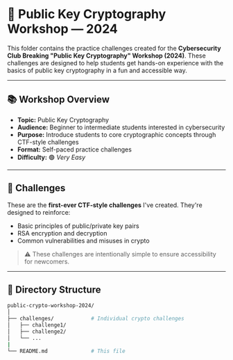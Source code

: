 # 🔐 Public Key Cryptography Workshop — 2024
  
This folder contains the practice challenges created for the **Cybersecurity Club Breaking "Public Key Cryptography" Workshop (2024)**. These challenges are designed to help students get hands-on experience with the basics of public key cryptography in a fun and accessible way.

---

## 📚 Workshop Overview

- **Topic:** Public Key Cryptography
- **Audience:** Beginner to intermediate students interested in cybersecurity
- **Purpose:** Introduce students to core cryptographic concepts through CTF-style challenges
- **Format:** Self-paced practice challenges
- **Difficulty:** 🟢 *Very Easy*

---

## 🚩 Challenges

These are the **first-ever CTF-style challenges** I've created. They're designed to reinforce:
- Basic principles of public/private key pairs
- RSA encryption and decryption
- Common vulnerabilities and misuses in crypto

> ⚠️ These challenges are intentionally simple to ensure accessibility for newcomers.

---

## 📁 Directory Structure

```bash
public-crypto-workshop-2024/
│
├── challenges/            # Individual crypto challenges
│   ├── challenge1/
│   ├── challenge2/
│   └── ...
|
└── README.md              # This file
